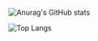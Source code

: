 ![Anurag's GitHub stats](https://github-readme-stats.vercel.app/api?username=Leslie-Jiang-Hamster&hide=contribs&show_icons=true&theme=dracula)

![Top Langs](https://github-readme-stats.vercel.app/api/top-langs/?username=Leslie-Jiang-Hamster)
